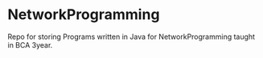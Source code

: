 # NetworkProgramming
Repo for storing Programs written in Java for NetworkProgramming taught in BCA 3year.
